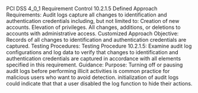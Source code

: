 PCI DSS 4_0_1 Requirement Control 10.2.1.5 Defined Approach Requirements: Audit logs capture all changes to identification and authentication credentials including, but not limited to: Creation of new accounts. Elevation of privileges. All changes, additions, or deletions to accounts with administrative access. Customized Approach Objective: Records of all changes to identification and authentication credentials are captured. Testing Procedures: Testing Procedure 10.2.1.5: Examine audit log configurations and log data to verify that changes to identification and authentication credentials are captured in accordance with all elements specified in this requirement. Guidance: Purpose: Turning off or pausing audit logs before performing illicit activities is common practice for malicious users who want to avoid detection. initialization of audit logs could indicate that that a user disabled the log function to hide their actions.